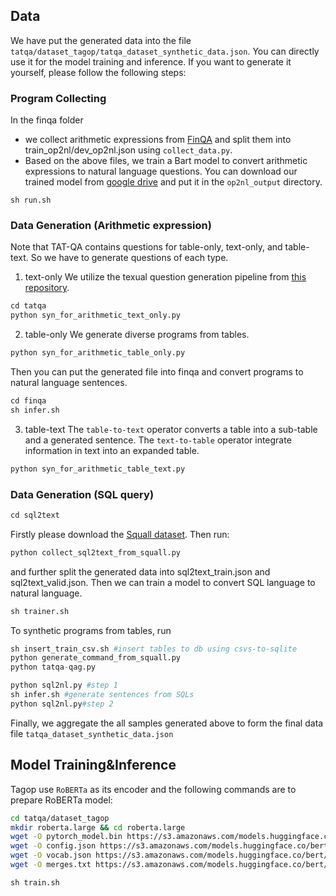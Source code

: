 ## Data
We have put the generated data into the file `tatqa/dataset_tagop/tatqa_dataset_synthetic_data.json`. You can directly use it for the model training and inference. If you want to generate it yourself, please follow the following steps:

### Program Collecting

In the finqa folder
- we collect arithmetic expressions from [FinQA](https://github.com/czyssrs/FinQA) and split them into train_op2nl/dev_op2nl.json using `collect_data.py`.
- Based on the above files, we train a Bart model to convert arithmetic expressions to natural language questions. You can download our trained model from [google drive](https://drive.google.com/file/d/1lH5YZX1gVQCwniFUgAlGEjpGorJjE0ce/view?usp=sharing) and put it in the `op2nl_output` directory.
```
sh run.sh
```

### Data Generation (Arithmetic expression)
Note that TAT-QA contains questions for table-only, text-only, and table-text. So we have to generate questions of each type.

1. text-only
We utilize the texual question generation pipeline from [this repository](https://github.com/teacherpeterpan/Unsupervised-Multi-hop-QA).
```python
cd tatqa
python syn_for_arithmetic_text_only.py
```
2. table-only
We generate diverse programs from tables.
```python
python syn_for_arithmetic_table_only.py
```
Then you can put the generated file into finqa and convert programs to natural language sentences.
```python
cd finqa
sh infer.sh
```
3. table-text
The `table-to-text` operator converts a table into a sub-table and a generated sentence. The `text-to-table` operator integrate information in text into an expanded table.
```python
python syn_for_arithmetic_table_text.py
```
### Data Generation (SQL query)

```python
cd sql2text
```
Firstly please download the [Squall dataset](https://github.com/tzshi/squall). Then run:
```python
python collect_sql2text_from_squall.py
```
and further split the generated data into sql2text_train.json and sql2text_valid.json.
Then we can train a model to convert SQL language to natural language.
```python
sh trainer.sh
```
To synthetic programs from tables, run
```python
sh insert_train_csv.sh #insert tables to db using csvs-to-sqlite
python generate_command_from_squall.py
python tatqa-qag.py
```
```python
python sql2nl.py #step 1
sh infer.sh #generate sentences from SQLs
python sql2nl.py#step 2
```

Finally, we aggregate the all samples generated above to form the final data file `tatqa_dataset_synthetic_data.json`

## Model Training&Inference
Tagop use `RoBERTa` as its encoder and the following commands are to prepare RoBERTa model:

```bash
cd tatqa/dataset_tagop
mkdir roberta.large && cd roberta.large
wget -O pytorch_model.bin https://s3.amazonaws.com/models.huggingface.co/bert/roberta-large-pytorch_model.bin
wget -O config.json https://s3.amazonaws.com/models.huggingface.co/bert/roberta-large-config.json
wget -O vocab.json https://s3.amazonaws.com/models.huggingface.co/bert/roberta-large-vocab.json
wget -O merges.txt https://s3.amazonaws.com/models.huggingface.co/bert/roberta-large-merges.txt
```

```python
sh train.sh
```